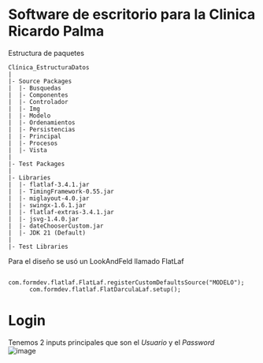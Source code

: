 # Software de escritorio para la Clinica Ricardo Palma

Estructura de paquetes

```
Clínica_EstructuraDatos
|
|- Source Packages
|  |- Busquedas
|  |- Componentes
|  |- Controlador
|  |- Img
|  |- Modelo
|  |- Ordenamientos
|  |- Persistencias
|  |- Principal
|  |- Procesos
|  |- Vista
|
|- Test Packages
|
|- Libraries
|  |- flatlaf-3.4.1.jar
|  |- TimingFramework-0.55.jar
|  |- miglayout-4.0.jar
|  |- swingx-1.6.1.jar
|  |- flatlaf-extras-3.4.1.jar
|  |- jsvg-1.4.0.jar
|  |- dateChooserCustom.jar
|  |- JDK 21 (Default)
|
|- Test Libraries

```

Para el diseño se usó un LookAndFeld llamado FlatLaf

```
      com.formdev.flatlaf.FlatLaf.registerCustomDefaultsSource("MODELO");
      com.formdev.flatlaf.FlatDarculaLaf.setup();  
```
# Login
Tenemos 2 inputs principales que son el *Usuario* y el *Password* <br>
![image](https://github.com/Benji379/Clinica_Ricardo_Palma/assets/108637204/dc8e8776-3623-4b7a-8c1f-24bca43e9929)

